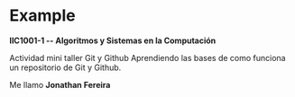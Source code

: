# Example

**IIC1001-1 -- Algoritmos y Sistemas en la Computación**

Actividad mini taller Git y Github
    Aprendiendo las bases de como funciona un repositorio de Git y Github.

Me llamo **Jonathan Fereira**